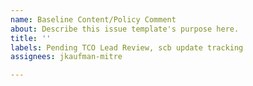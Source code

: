```yaml
---
name: Baseline Content/Policy Comment
about: Describe this issue template's purpose here.
title: ''
labels: Pending TCO Lead Review, scb update tracking
assignees: jkaufman-mitre

---
```



